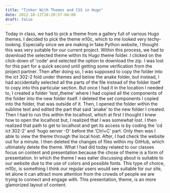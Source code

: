 ```yaml
---
title: "Tinker With Themes and CSS in Hugo"
date: 2022-10-12T16:20:57-04:00
draft: false
---
```

Today in class, we had to pick a theme from a gallery full of various Hugo themes. I decided to pick the theme m10c, which to me looked very techy-looking. Especially since we are making in fake Python website, I thought this was very suitable for our current project. Within this process, we had to download the selected theme within its Hugo theme folder. I clicked on the click-down of 'code' and selected the option to download the zip. I was lost for this part for a quick second until getting some verification from the project partner. Then after doing so, I was supposed to copy the folder into the ict 302-2 fold under themes and below the anake folder, but instead, I had accidentally selected all the parts of the file instead of the folder itself to copy into this particular section. But once I had it in the location I needed to, I created a folder 'test_theme' where I had copied all the components of the folder into the new folder itself. I deleted the set components  I  copied into the folder, that was outside of it. Then, I opened the folder within the sublime text and edited the part that said 'anake' to the new folder I created. Then I had to run this within the localhost, which at first I thought I knew how to open the localhost but, I realized that I was somewhat lost. I then realized that path to get to localhost and get its access is by coding the 'cd ict 302-2' and 'hugo server -D' before the 'Ctrl+C' part. Only then was I able to view the theme through the local host. After, I had check the website out for a minute. I then deleted the changes of files within my GitHub, which ultimately delete the theme. What I had did today related to our classes focus on content and presentation because the chose of theme is a form of presentation. In which the theme I was ealier discussing about is suitable to our website due to the use of colors and possible fonts. This type of choice, m10c, is something I think our regular users would see suitable for our site, let alone it can attract more attention from the crowds of people we are trying to connect and engage with. This presentation, theme, is an more glamorized layout of content.